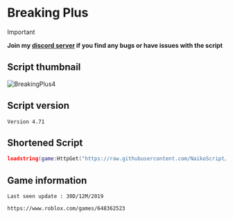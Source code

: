 # Breaking Plus
> [!IMPORTANT]
> **Join my [discord server](https://discord.gg/vAWJMYJYcR) if you find any bugs or have issues with the script**
> 
## Script thumbnail
![BreakingPlus4](https://github.com/NaikoScript/Breaking-Plus/assets/107273752/68352ab9-d209-460d-b394-ec873341403d)
## Script version
`Version 4.71`
## Shortened Script
```lua
loadstring(game:HttpGet("https://raw.githubusercontent.com/NaikoScript/Breaking-Plus/main/Script"))()
```
## Game information
`Last seen update : 30D/12M/2019`
```
https://www.roblox.com/games/648362523
```
